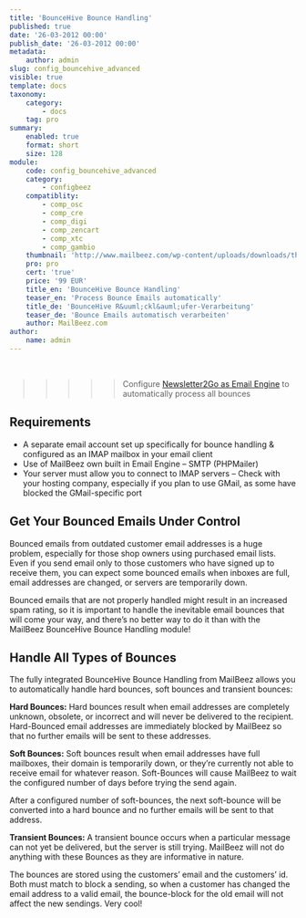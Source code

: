 ```yaml
---
title: 'BounceHive Bounce Handling'
published: true
date: '26-03-2012 00:00'
publish_date: '26-03-2012 00:00'
metadata:
    author: admin
slug: config_bouncehive_advanced
visible: true
template: docs
taxonomy:
    category:
        - docs
    tag: pro
summary:
    enabled: true
    format: short
    size: 128
module:
    code: config_bouncehive_advanced
    category:
        - configbeez
    compatiblity:
        - comp_osc
        - comp_cre
        - comp_digi
        - comp_zencart
        - comp_xtc
        - comp_gambio
    thumbnail: 'http://www.mailbeez.com/wp-content/uploads/downloads/thumbnails/2012/05/icon_321.png'
    pro: pro
    cert: 'true'
    price: '99 EUR'
    title_en: 'BounceHive Bounce Handling'
    teaser_en: 'Process Bounce Emails automatically'
    title_de: 'BounceHive R&uuml;ckl&auml;ufer-Verarbeitung'
    teaser_de: 'Bounce Emails automatisch verarbeiten'
    author: MailBeez.com
author:
    name: admin
---
```


 
>>>>>Configure [Newsletter2Go as Email Engine](dokumentation/configbeez/config_email_engine) to automatically process all bounces

## Requirements

- A separate email account set up specifically for bounce handling & configured as an IMAP mailbox in your email client
- Use of MailBeez own built in Email Engine – SMTP (PHPMailer)
- Your server must allow you to connect to IMAP servers – Check with your hosting company, especially if you plan to use GMail, as some have blocked the GMail-specific port

## Get Your Bounced Emails Under Control

Bounced emails from outdated customer email addresses is a huge problem, especially for those shop owners using purchased email lists. Even if you send email only to those customers who have signed up to receive them, you can expect some bounced emails when inboxes are full, email addresses are changed, or servers are temporarily down.

Bounced emails that are not properly handled might result in an increased spam rating, so it is important to handle the inevitable email bounces that will come your way, and there’s no better way to do it than with the MailBeez BounceHive Bounce Handling module!

## Handle All Types of Bounces

The fully integrated BounceHive Bounce Handling from MailBeez allows you to automatically handle hard bounces, soft bounces and transient bounces:

**Hard Bounces:** Hard bounces result when email addresses are completely unknown, obsolete, or incorrect and will never be delivered to the recipient. Hard-Bounced email addresses are immediately blocked by MailBeez so that no further emails will be sent to these addresses.

**Soft Bounces:** Soft bounces result when email addresses have full mailboxes, their domain is temporarily down, or they’re currently not able to receive email for whatever reason. Soft-Bounces will cause MailBeez to wait the configured number of days before trying the send again.

After a configured number of soft-bounces, the next soft-bounce will be converted into a hard bounce and no further emails will be sent to that address.

**Transient Bounces:** A transient bounce occurs when a particular message can not yet be delivered, but the server is still trying. MailBeez will not do anything with these Bounces as they are informative in nature.

The bounces are stored using the customers’ email and the customers’ id. Both must match to block a sending, so when a customer has changed the email address to a valid email, the bounce-block for the old email will not affect the new sendings. Very cool!
    
  
